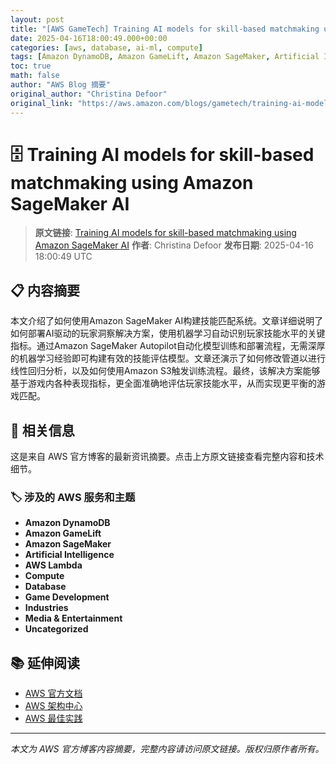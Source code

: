 ```yaml
---
layout: post
title: "[AWS GameTech] Training AI models for skill-based matchmaking using Amazon SageMaker AI"
date: 2025-04-16T18:00:49.000+00:00
categories: [aws, database, ai-ml, compute]
tags: [Amazon DynamoDB, Amazon GameLift, Amazon SageMaker, Artificial Intelligence, AWS Lambda, Compute, Database, Game Development, Industries, Media Entertainment, Uncategorized]
toc: true
math: false
author: "AWS Blog 摘要"
original_author: "Christina Defoor"
original_link: "https://aws.amazon.com/blogs/gametech/training-ai-models-for-skill-based-matchmaking-using-amazon-sagemaker-ai/"
---
```


# 🗄️ Training AI models for skill-based matchmaking using Amazon SageMaker AI

> **原文链接**: [Training AI models for skill-based matchmaking using Amazon SageMaker AI](https://aws.amazon.com/blogs/gametech/training-ai-models-for-skill-based-matchmaking-using-amazon-sagemaker-ai/)
> **作者**: Christina Defoor
> **发布日期**: 2025-04-16 18:00:49 UTC

## 📋 内容摘要

本文介绍了如何使用Amazon SageMaker AI构建技能匹配系统。文章详细说明了如何部署AI驱动的玩家洞察解决方案，使用机器学习自动识别玩家技能水平的关键指标。通过Amazon SageMaker Autopilot自动化模型训练和部署流程，无需深厚的机器学习经验即可构建有效的技能评估模型。文章还演示了如何修改管道以进行线性回归分析，以及如何使用Amazon S3触发训练流程。最终，该解决方案能够基于游戏内各种表现指标，更全面准确地评估玩家技能水平，从而实现更平衡的游戏匹配。

## 🔗 相关信息

这是来自 AWS 官方博客的最新资讯摘要。点击上方原文链接查看完整内容和技术细节。

### 🏷️ 涉及的 AWS 服务和主题

- **Amazon DynamoDB**
- **Amazon GameLift**
- **Amazon SageMaker**
- **Artificial Intelligence**
- **AWS Lambda**
- **Compute**
- **Database**
- **Game Development**
- **Industries**
- **Media & Entertainment**
- **Uncategorized**

## 📚 延伸阅读

- [AWS 官方文档](https://docs.aws.amazon.com/)
- [AWS 架构中心](https://aws.amazon.com/architecture/)
- [AWS 最佳实践](https://aws.amazon.com/architecture/well-architected/)

---

*本文为 AWS 官方博客内容摘要，完整内容请访问原文链接。版权归原作者所有。*
